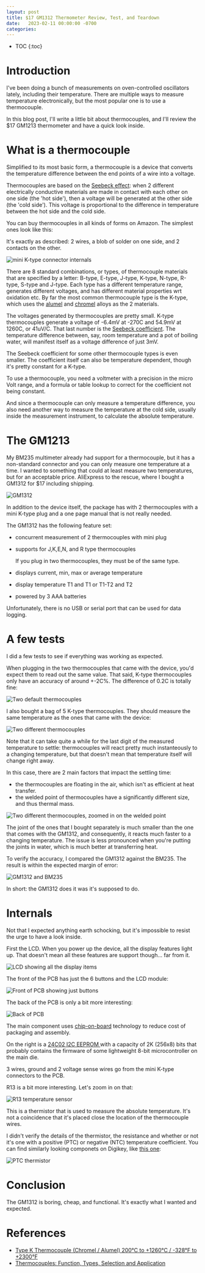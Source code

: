 ```yaml
---
layout: post
title: $17 GM1312 Thermometer Review, Test, and Teardown
date:   2023-02-11 00:00:00 -0700
categories:
---
```


* TOC
{:toc}

# Introduction

I've been doing a bunch of measurements on oven-controlled oscillators lately, 
including their temperature. There are multiple ways to measure temperature
electronically, but the most popular one is to use a thermocouple.

In this blog post, I'll write a little bit about thermocouples, and I'll review
the $17 GM1213 thermometer and have a quick look inside.

# What is a thermocouple

Simplified to its most basic form, a thermocouple is a device that converts the 
temperature difference between the end points of a wire into a voltage.

Thermocouples are based on the 
[Seebeck effect](https://en.wikipedia.org/wiki/Thermoelectric_effect): when
2 different electrically conductive materials are made in contact with each other 
on one side (the 'hot side'), then a voltage will be generated at the other 
side (the 'cold side'). This voltage is proportional to the difference in temperature 
between the hot side and the cold side.

You can buy thermocouples in all kinds of forms on Amazon. The simplest ones look like
this:


It's exactly as described: 2 wires, a blob of solder on one side, and 2 contacts on the
other.

![mini K-type connector internals](/assets/gm1312/mini-K-type_connector.jpg)

There are 8 standard combinations, or types, of thermocouple materials that are specified
by a letter: B-type, E-type, J-type, K-type, N-type, R-type, S-type and J-type.
Each type has a different temperature range, generates different voltages, and has
different material properties wrt oxidation etc. By far the most common
thermocouple type is the K-type, which uses the 
[alumel](https://en.wikipedia.org/wiki/Alumel) and [chromel](https://en.wikipedia.org/wiki/Chromel)
alloys as the 2 materials.

The voltages generated by thermocouples are pretty small. K-type thermocouples
generate a voltage of -6.4mV at -270C and 54.9mV at 1260C, or 41uV/C. That last
number is the [Seebeck coefficient](https://en.wikipedia.org/wiki/Seebeck_coefficient).
The temperature difference between, say, room temperature and a pot of boiling water, will 
manifest itself as a voltage difference of just 3mV.

The Seebeck coefficient for some other thermocouple types is even smaller. The coefficient
itself can also be temperature dependent, though it's pretty constant for a K-type.

To use a thermocouple, you need a voltmeter with a precision in the micro Volt range,
and a formula or table lookup to correct for the coefficient not being constant.

And since a thermocouple can only measure a temperature difference, you also need
another way to measure the temperature at the cold side, usually inside the measurement
instrument, to calculate the absolute temperature. 

# The GM1213

My BM235 multimeter already had support for a thermocouple, but it has a non-standard
connector and you can only measure one temperature at a time. I wanted to something
that could at least measure two temperatures, but for an acceptable price. AliExpress
to the rescue, where I bought a GM1312 for $17 including shipping.

![GM1312](/assets/gm1312/gm1312.jpg)

In addition to the device itself, the package has with 2 thermocouples with a
mini K-type plug and a one page manual that is not really needed.

The GM1312 has the following feature set:

* concurrent measurement of 2 thermocouples with mini plug
* supports for J,K,E,N, and R type thermocouples

    If you plug in two thermocouples, they must be of the same type.

* displays current, min, max or average temperature
* display temperature T1 and T1 or T1-T2 and T2
* powered by 3 AAA batteries

Unfortunately, there is no USB or serial port that can be used for data logging.

# A few tests

I did a few tests to see if everything was working as expected.

When plugging in the two thermocouples that came with the device, you'd expect them
to read out the same value. That said, K-type thermocouples only have an accuracy
of around +-2C%. The difference of 0.2C is totally fine:

![Two default thermocouples](/assets/gm1312/two_default_couples.jpg)

I also bought a bag of 5 K-type thermocouples. They should measure the same
temperature as the ones that came with the device:

![Two different thermocouples](/assets/gm1312/two_different_couples.jpg)

Note that it can take quite a while for the last digit of the measured temperature 
to settle: thermocouples will react pretty much instanteously to a changing temperature, 
but that doesn't mean that temperature itself will change right away.

In this case, there are 2 main factors that impact the settling time:

* the thermocouples are floating in the air, which isn't as efficient at heat transfer.
* the welded point of thermocouples have a significantly different size, and thus
  thermal mass.

![Two different thermocouples, zoomed in on the welded point](/assets/gm1312/two_different_couples_zoomed_in.jpg)

The joint of the ones that I bought separately is much smaller than the one that comes
with the GM1312, and consequently, it reacts much faster to a changing temperature. The
issue is less pronounced when you're putting the joints in water, which is much better
at transferring heat.

To verify the accuracy, I compared the GM1312 against the BM235. The result is within
the expected margin of error:

![GM1312 and BM235](/assets/gm1312/gm1312_and_bm235.jpg)

In short: the GM1312 does it was it's supposed to do.

# Internals

Not that I expected anything earth schocking, but it's impossible to resist the urge 
to have a look inside.

First the LCD. When you power up the device, all the display features light up.
That doesn't mean all these features are support though... far from it.

![LCD showing all the display items](/assets/gm1312/lcd_items.jpg)

The front of the PCB has just the 6 buttons and the LCD module:

![Front of PCB showing just buttons](/assets/gm1312/PCB_front.jpg)

The back of the PCB is only a bit more interesting:

![Back of PCB](/assets/gm1312/PCB_back.jpg)

The main component uses [chip-on-board](https://en.wikipedia.org/wiki/Chip_on_board) 
technology to reduce cost of packaging and assembly. 

On the right is a 
[24C02 I2C EEPROM ](http://ww1.microchip.com/downloads/en/DeviceDoc/21202j.pdf)
with a capacity of 2K (256x8) bits that probably contains the firmware of some 
lightweight 8-bit microcontroller on the main die.

3 wires, ground and 2 voltage sense wires go from the mini K-type connectors to
the PCB.

R13 is a bit more interesting. Let's zoom in on that:

![R13 temperature sensor](/assets/gm1312/R13_temperature_sensor.jpg)

This is a thermistor that is used to measure the absolute temperature. It's
not a coincidence that it's placed close the location of the thermocouple
wires.

I didn't verify the details of the thermistor, the resistance and whether or
not it's one with a positive (PTC) or negative (NTC) temperature coefficient.
You can find similarly looking componets on Digikey, like 
[this one](https://www.digikey.com/en/products/detail/cantherm/STS110003CHIP/6201878):

![PTC thermistor](/assets/gm1312/STS110003CHIP.jpg)

# Conclusion

The GM1312 is boring, cheap, and functional. It's exactly what I wanted and expected.

# References

* [Type K Thermocouple (Chromel / Alumel) 200°C to +1260°C / -328°F to +2300°F](https://www.thermometricscorp.com/thertypk.html)
* [Thermocouples: Function, Types, Selection and Application](https://blog.endaq.com/thermocouples-function-types-selection-and-application)
